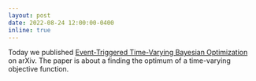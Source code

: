 ```yaml
---
layout: post
date: 2022-08-24 12:00:00-0400
inline: true
---
```


Today we published [Event-Triggered Time-Varying Bayesian Optimization](https://arxiv.org/abs/2208.10790) on arXiv. The paper is about a finding the optimum of a time-varying objective function.